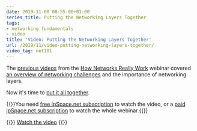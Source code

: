 ```yaml
---
date: 2019-11-08 08:55:00+01:00
series_title: Putting the Networking Layers Together
tags:
- networking fundamentals
- video
title: 'Video: Putting the Networking Layers Together'
url: /2019/11/video-putting-networking-layers-together/
video_tag: net101
---
```

The [previous videos](https://my.ipspace.net/bin/list?id=Net101) from the [How Networks Really Work](https://www.ipspace.net/How_Networks_Really_Work) webinar covered [an overview of networking challenges](https://my.ipspace.net/bin/list?id=Net101#CHALLENGES) and the importance of networking layers.

Now it's time to [put it all together](https://my.ipspace.net/bin/get/Net101/L2.4%20-%20Putting%20It%20All%20Together.mp4?doccode=Net101).

{{<note free>}}You need [free ipSpace.net subscription](https://www.ipspace.net/Subscription/Free) to watch the video, or a [paid ipSpace.net subscription](https://www.ipspace.net/Subscription/) to watch the whole webinar.{{</note>}}

{{<jump>}}
[Watch the video](https://my.ipspace.net/bin/get/Net101/L2.4%20-%20Putting%20It%20All%20Together.mp4?doccode=Net101)
{{</jump>}}
